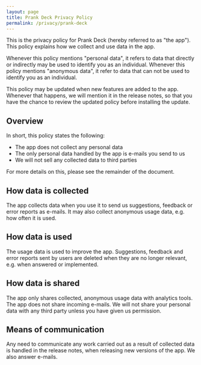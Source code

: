 ```yaml
---
layout: page
title: Prank Deck Privacy Policy
permalink: /privacy/prank-deck
---
```


This is the privacy policy for Prank Deck (hereby referred to as "the app"). This policy explains how we collect and use data in the app.

Whenever this policy mentions "personal data", it refers to data that directly or indirectly may be used to identify you as an individual. Whenever this policy mentions "anonymous data", it refer to data that can not be used to identify you as an individual.

This policy may be updated when new features are added to the app. Whenever that happens, we will mention it in the release notes, so that you have the chance to review the updated policy before installing the update.


## Overview

In short, this policy states the following:

 * The app does not collect any personal data
 * The only personal data handled by the app is e-mails you send to us
 * We will not sell any collected data to third parties
 
For more details on this, please see the remainder of the document.


## How data is collected

The app collects data when you use it to send us suggestions, feedback or error reports as e-mails. It may also collect anonymous usage data, e.g. how often it is used.


## How data is used

The usage data is used to improve the app. Suggestions, feedback and error reports sent by users are deleted when they are no longer relevant, e.g. when answered or implemented.


## How data is shared

The app only shares collected, anonymous usage data with analytics tools. The app does not share incoming e-mails. We will not share your personal data with any third party unless you have given us permission.


## Means of communication

Any need to communicate any work carried out as a result of collected data is handled in the release notes, when releasing new versions of the app. We also answer e-mails.